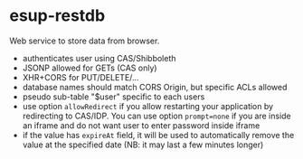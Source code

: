 # esup-restdb

Web service to store data from browser.

* authenticates user using CAS/Shibboleth
* JSONP allowed for GETs (CAS only)
* XHR+CORS for PUT/DELETE/...
* database names should match CORS Origin, but specific ACLs allowed
* pseudo sub-table "$user" specific to each users
* use option ``allowRedirect`` if you allow restarting your application by redirecting to CAS/IDP. You can use option ``prompt=none`` if you are inside an iframe and do not want user to enter password inside iframe
* if the value has ``expireAt`` field, it will be used to automatically remove the value at the specified date (NB: it may last a few minutes longer)

